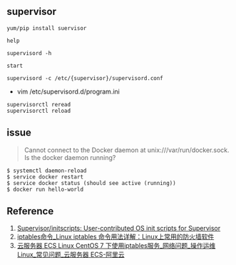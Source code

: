 
## supervisor
```
yum/pip install suervisor
```

`help`
```
supervisord -h
```

`start`
```
supervisord -c /etc/{supervisor}/supervisord.conf
```
* vim /etc/supervisord.d/program.ini
```
supervisorctl reread
supervisorctl reload
```

## issue
> Cannot connect to the Docker daemon at unix:///var/run/docker.sock. Is the docker daemon running?

```
$ systemctl daemon-reload
$ service docker restart
$ service docker status (should see active (running))
$ docker run hello-world
```

## Reference
1. [Supervisor/initscripts: User-contributed OS init scripts for Supervisor](https://github.com/Supervisor/initscripts)
2. [iptables命令_Linux iptables 命令用法详解：Linux上常用的防火墙软件](http://man.linuxde.net/iptables)
3. [云服务器 ECS Linux CentOS 7 下使用iptables服务_网络问题_操作运维 Linux_常见问题_云服务器 ECS-阿里云](https://help.aliyun.com/knowledge_detail/41319.html?spm=5176.11065259.1996646101.searchclickresult.7ff15ba8a8eC9F)